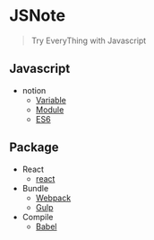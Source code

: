 # JSNote
> Try EveryThing with Javascript

## Javascript
- notion
	- [Variable](./js/variable.md)
	- [Module](./js/module.md)
	- [ES6](./js/ES6.md)

## Package
- React
	- [react](./pkg/react.md)
- Bundle
	- [Webpack](./pkg/webpack.md)
	- [Gulp](./pkg/gulp.md)
- Compile
	- [Babel](./pkg/babel.md)
